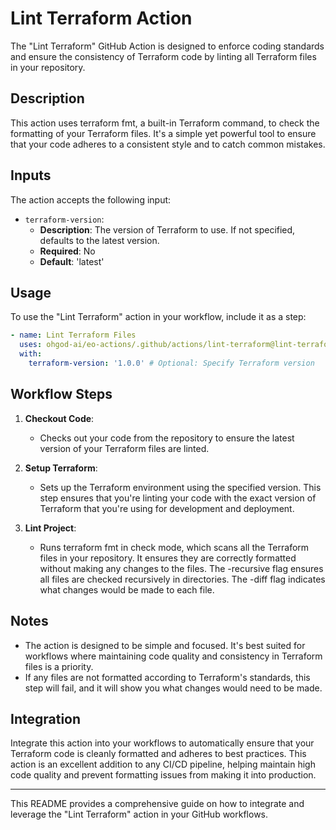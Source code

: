 # Lint Terraform Action

The "Lint Terraform" GitHub Action is designed to enforce coding standards and ensure the consistency of Terraform code by linting all Terraform files in your repository.

## Description

This action uses terraform fmt, a built-in Terraform command, to check the formatting of your Terraform files.
It's a simple yet powerful tool to ensure that your code adheres to a consistent style and to catch common mistakes.

## Inputs

The action accepts the following input:

- `terraform-version`:
  - __Description__: The version of Terraform to use. If not specified, defaults to the latest version.
  - __Required__: No
  - __Default__: 'latest'

## Usage

To use the "Lint Terraform" action in your workflow, include it as a step:

```yaml
- name: Lint Terraform Files
  uses: ohgod-ai/eo-actions/.github/actions/lint-terraform@lint-terraform-1.0.0
  with:
    terraform-version: '1.0.0' # Optional: Specify Terraform version
```

## Workflow Steps

1) __Checkout Code__:
    - Checks out your code from the repository to ensure the latest version of your Terraform files are linted.

1) __Setup Terraform__:
    - Sets up the Terraform environment using the specified version.
    This step ensures that you're linting your code with the exact version of Terraform that you're using for development and deployment.

1) __Lint Project__:
    - Runs terraform fmt in check mode, which scans all the Terraform files in your repository.
    It ensures they are correctly formatted without making any changes to the files.
    The -recursive flag ensures all files are checked recursively in directories.
    The -diff flag indicates what changes would be made to each file.

## Notes

- The action is designed to be simple and focused.
It's best suited for workflows where maintaining code quality and consistency in Terraform files is a priority.
- If any files are not formatted according to Terraform's standards, this step will fail, and it will show you what changes would need to be made.

## Integration

Integrate this action into your workflows to automatically ensure that your Terraform code is cleanly formatted and adheres to best practices.
This action is an excellent addition to any CI/CD pipeline, helping maintain high code quality and prevent formatting issues from making it into production.

---

This README provides a comprehensive guide on how to integrate and leverage the "Lint Terraform" action in your GitHub workflows.

